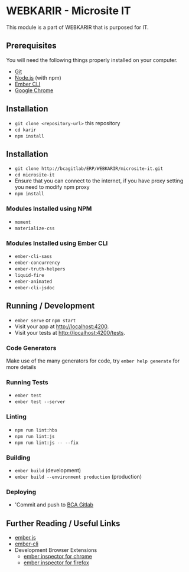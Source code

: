 # WEBKARIR - Microsite IT

This module is a part of WEBKARIR that is purposed for IT.

## Prerequisites

You will need the following things properly installed on your computer.

* [Git](https://git-scm.com/)
* [Node.js](https://nodejs.org/) (with npm)
* [Ember CLI](https://ember-cli.com/)
* [Google Chrome](https://google.com/chrome/)

## Installation

* `git clone <repository-url>` this repository
* `cd karir`
* `npm install`

## Installation

* `git clone http://bcagitlab/ERP/WEBKARIR/microsite-it.git`
* `cd microsite-it`
* Ensure that you can connect to the internet, if you have proxy setting you need to modify npm proxy
* `npm install`

### Modules Installed using NPM
* `moment`
* `materialize-css`

### Modules Installed using Ember CLI
* `ember-cli-sass`
* `ember-concurrency`
* `ember-truth-helpers`
* `liquid-fire`
* `ember-animated`
* `ember-cli-jsdoc`


## Running / Development

* `ember serve` or `npm start`
* Visit your app at [http://localhost:4200](http://localhost:4200).
* Visit your tests at [http://localhost:4200/tests](http://localhost:4200/tests).

### Code Generators

Make use of the many generators for code, try `ember help generate` for more details

### Running Tests

* `ember test`
* `ember test --server`

### Linting

* `npm run lint:hbs`
* `npm run lint:js`
* `npm run lint:js -- --fix`

### Building

* `ember build` (development)
* `ember build --environment production` (production)

### Deploying

* 'Commit and push to [BCA Gitlab](http://bcagitlab/ERP/WEBKARIR/microsite-it)

## Further Reading / Useful Links

* [ember.js](https://emberjs.com/)
* [ember-cli](https://ember-cli.com/)
* Development Browser Extensions
  * [ember inspector for chrome](https://chrome.google.com/webstore/detail/ember-inspector/bmdblncegkenkacieihfhpjfppoconhi)
  * [ember inspector for firefox](https://addons.mozilla.org/en-US/firefox/addon/ember-inspector/)
